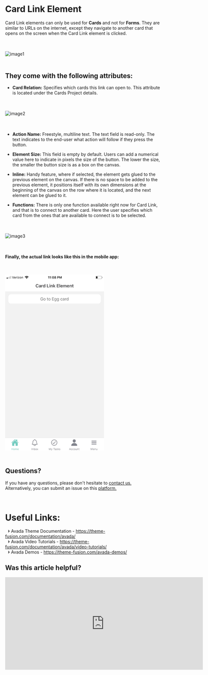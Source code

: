 # Card Link Element

Card Link elements can only be used for **Cards** and not for **Forms**. They are similar to URLs on the internet, except they navigate to another card that opens on the screen when the Card Link element is clicked.
<p style="margin-top:50px;"></p>

![image1](../../../../images/cards/elements/card-link/card-link1.png)
<p style="margin-top:50px;"></p>


## They come with the following attributes:

- **Card Relation:** Specifies which cards this link can open to. This attribute is located under the Cards Project details.  
<p style="margin-top:50px;"></p>

![image2](../../../../images/cards/elements/card-link/card-link2.png)
<p style="margin-top:50px;"></p>

- **Action Name:** Freestyle, multiline text. The text field is read-only. The text indicates to the end-user what action will follow if they press the button.  

- **Element Size:** This field is empty by default. Users can add a numerical value here to indicate in pixels the size of the button. The lower the size, the smaller the button size is as a box on the canvas.

- **Inline:** Handy feature, where if selected, the element gets glued to the previous element on the canvas. If there is no space to be added to the previous element, it positions itself with its own dimensions at the beginning of the canvas on the row where it is located, and the next element can be glued to it.

- **Functions:** There is only one function available right now for Card Link, and that is to connect to another card. Here the user specifies which card from the ones that are available to connect is to be selected.
<p style="margin-top:50px;"></p>


![image3](../../../../images/cards/elements/card-link/card-link3.png)
<p style="margin-top:50px;"></p>

**Finally, the actual link looks like this in the mobile app:**
<p style="margin-top:50px;"></p>


<img src="./images/cards/elements/card-link/card-link4.jpg" alt="" width="320">
<p style="margin-top:50px;"></p>



## Questions? 

If you have any questions, please don't hesitate to <a href="https://www.acenji.com/contact" target="_blank" rel="noopener">contact us.</a>   
Alternatively, you can submit an issue on this <a href="https://github.com/acenji/acenji-help/issues" target="_blank" rel="noopener">platform.</a>


<p style="margin-top:70px;"></p>

# Useful Links:

<span class="triangle"></span> Avada Theme Documentation - https://theme-fusion.com/documentation/avada/     
<span class="triangle"></span> Avada Video Tutorials - https://theme-fusion.com/documentation/avada/video-tutorials/    
<span class="triangle"></span> Avada Demos - https://theme-fusion.com/avada-demos/  


<style>
.triangle {
display: inline-block;
width: 0;
height: 0;
border-style: solid;
border-width: 5px 0 5px 5px;
border-color: transparent transparent transparent #595959;
margin-left: 10px;
}
</style>
<p style="margin-top:30px;"></p>


## Was this article helpful?

<iframe src="https://docs.google.com/forms/d/e/1FAIpQLSe-T1FpksFqCT6oMZ2jUmYNdobvaEWtCVy4n3BGdW8s_o3b0A/viewform?embedded=true" width="640" height="300" frameborder="0" marginheight="0" marginwidth="0">Wird geladen…</iframe>










